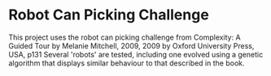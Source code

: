 # Robot Can Picking Challenge
This project uses the robot can picking challenge from Complexity: A Guided Tour by Melanie Mitchell, 2009, 2009 by Oxford University Press, USA, p131
Several 'robots' are tested, including one evolved using a genetic algorithm that displays similar behaviour to that described in the book.
